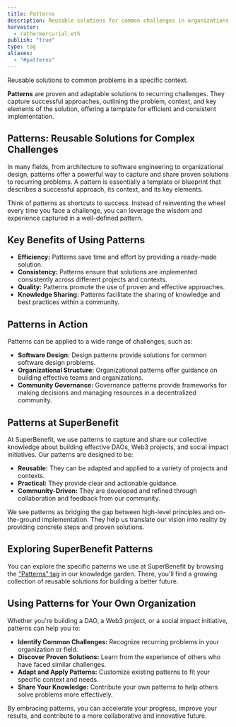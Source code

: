 ```yaml
---
title: Patterns
description: Reusable solutions for common challenges in organizations and systems.
harvester:
  - rathermercurial.eth
publish: "true"
type: tag
aliases:
  - "#patterns"
---
```


Reusable solutions to common problems in a specific context.

**Patterns** are proven and adaptable solutions to recurring challenges. They capture successful approaches, outlining the problem, context, and key elements of the solution, offering a template for efficient and consistent implementation.

## Patterns: Reusable Solutions for Complex Challenges

In many fields, from architecture to software engineering to organizational design, patterns offer a powerful way to capture and share proven solutions to recurring problems. A pattern is essentially a template or blueprint that describes a successful approach, its context, and its key elements.

Think of patterns as shortcuts to success. Instead of reinventing the wheel every time you face a challenge, you can leverage the wisdom and experience captured in a well-defined pattern.

## Key Benefits of Using Patterns

*   **Efficiency:** Patterns save time and effort by providing a ready-made solution.
*   **Consistency:** Patterns ensure that solutions are implemented consistently across different projects and contexts.
*   **Quality:** Patterns promote the use of proven and effective approaches.
*   **Knowledge Sharing:** Patterns facilitate the sharing of knowledge and best practices within a community.

## Patterns in Action

Patterns can be applied to a wide range of challenges, such as:

*   **Software Design:** Design patterns provide solutions for common software design problems.
*   **Organizational Structure:** Organizational patterns offer guidance on building effective teams and organizations.
*   **Community Governance:** Governance patterns provide frameworks for making decisions and managing resources in a decentralized community.

## Patterns at SuperBenefit

At SuperBenefit, we use patterns to capture and share our collective knowledge about building effective DAOs, Web3 projects, and social impact initiatives. Our patterns are designed to be:

*   **Reusable:** They can be adapted and applied to a variety of projects and contexts.
*   **Practical:** They provide clear and actionable guidance.
*   **Community-Driven:** They are developed and refined through collaboration and feedback from our community.

We see patterns as bridging the gap between high-level principles and on-the-ground implementation. They help us translate our vision into reality by providing concrete steps and proven solutions.

## Exploring SuperBenefit Patterns

You can explore the specific patterns we use at SuperBenefit by browsing the ["Patterns" tag](enveloppe/tags/Patterns.md#) in our knowledge garden. There, you'll find a growing collection of reusable solutions for building a better future.

## Using Patterns for Your Own Organization

Whether you're building a DAO, a Web3 project, or a social impact initiative, patterns can help you to:

*   **Identify Common Challenges:** Recognize recurring problems in your organization or field.
*   **Discover Proven Solutions:** Learn from the experience of others who have faced similar challenges.
*   **Adapt and Apply Patterns:** Customize existing patterns to fit your specific context and needs.
*   **Share Your Knowledge:** Contribute your own patterns to help others solve problems more effectively.

By embracing patterns, you can accelerate your progress, improve your results, and contribute to a more collaborative and innovative future.